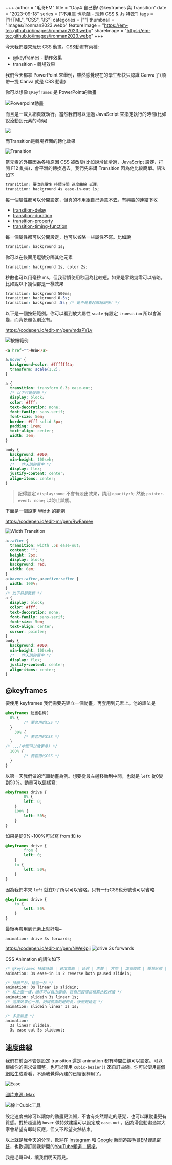 +++
author = "毛哥EM"
title = "Day4 自己動! @keyframes 與 Transition"
date = "2023-09-18"
series = ["不用庫 也能酷 - 玩轉 CSS & Js 特效"]
tags = ["HTML", "CSS", "JS"]
categories = [""]
thumbnail = "images/ironman2023.webp"
featureImage = "https://em-tec.github.io/images/ironman2023.webp"
shareImage = "https://em-tec.github.io/images/ironman2023.webp"
+++

今天我們要來玩玩 CSS 動畫。CSS動畫有兩種:

- @keyframes - 動作效果
- transition - 轉場效果

我們今天都拿 PowerPoint 來舉例，雖然感覺現在的學生都快只認識 Canva 了(順帶一提 Canva 就是 CSS 動畫)

你可以想像 `@Keyframes` 是 PowerPoint的動畫

![Powerpoint動畫](https://em-tec.github.io/post/2023ironman-4/ppt.webp)

而且是一載入網頁就執行。當然我們可以透過 JavaScript 來指定執行的時間(比如說滾動到元素的時候)

![](https://em-tec.github.io/post/2023ironman-4/start.webp)

而Transition是轉場裡面的轉化效果

![Transition](https://em-tec.github.io/post/2023ironman-4/transition.webp)

當元素的外觀因為各種原因 CSS 被改變(比如說滑鼠滑過，JavaScript 設定，打開 F12 亂搞)，會平滑的轉換過去。我們先來講 Transition 因為他比較簡單。語法如下

```css
transition: 要改的屬性 持續時間 速度曲線 延遲;
transition: background 4s ease-in-out 1s;
```

每一個屬性都可以分開設定，但真的不用跟自己過意不去。有興趣的連結下收

- [transition-delay](https://developer.mozilla.org/en-US/docs/Web/CSS/transition-delay)
- [transition-duration](https://developer.mozilla.org/en-US/docs/Web/CSS/transition-duration)
- [transition-property](https://developer.mozilla.org/en-US/docs/Web/CSS/transition-property)
- [transition-timing-function](https://developer.mozilla.org/en-US/docs/Web/CSS/transition-timing-function)

每一個屬性都可以分開設定，也可以省略一些屬性不寫。比如說

```css
transition: background 1s;
```

你可以在後面用逗號分隔其他元素

```css
transition: background 1s, color 2s;
```

秒數也可以用毫秒 ms，但我習慣使用秒因為比較短。如果是零點幾零可以省略。比如說以下幾個都是一樣效果

```css
transition: background 500ms;
transition: background 0.5s;
transition: background .5s; /* 是不是看起來超舒服! */
```

以下是一個按鈕範例。你可以看到放大屬性 `scale` 有設定 `transition` 所以會漸變，而背景顏色則沒有。

https://codepen.io/edit-mr/pen/mdaPYLv

![按鈕範例](https://em-tec.github.io/post/2023ironman-4/button.webp)

```html
<a href="">按鈕</a>
```
```css
a:hover {
  background-color: #ffffff4a;
  transform: scale(1.2);
}

a {
  transition: transform 0.3s ease-out;
  /* 以下只是裝飾 */
  display: block;
  color: #fff;
  text-decoration: none;
  font-family: sans-serif;
  font-size: 5em;
  border: #fff solid 5px;
  padding: 1rem;
  text-align: center;
  width: 3em;
}

body {
  background: #000;
  min-height: 100svh;
  /*   昨天講的置中 */
  display: flex;
  justify-content: center;
  align-items: center;
}

```
> 記得設定 `display:none` 不會有淡出效果，請用 `opacity:0;` 然後 `pointer-event: none;` 以防止誤觸。
> 

下面是一個設定 Width 的範例

https://codepen.io/edit-mr/pen/RwEamev

![Width Transition](https://em-tec.github.io/post/2023ironman-4/width.gif)

```css
a::after {
  transition: width .5s ease-out;
  content: "";
  height: 2px;
  display: block;
  background: red;
  width: 0em;
}
a:hover::after,a:active::after {
  width: 100%;
}
/* 以下只是裝飾 */
a {
  display: block;
  color: #fff;
  text-decoration: none;
  font-family: sans-serif;
  font-size: 5em;
  text-align: center;
  cursor: pointer;
}
body {
  background: #000;
  min-height: 100svh;
  /*   昨天講的置中 */
  display: flex;
  justify-content: center;
  align-items: center;
}
```
## @keyframes

要使用 keyframes 我們需要先建立一個動畫，再套用到元素上。他的語法是

```css
@keyframes 動畫名稱{
  0% {
		/* 要套用的CSS */
  }
	30% {
		/* 要套用的CSS */
  }
/* ...(中間可以放更多) */
  100% {
		/* 要套用的CSS */
  }
}
```

以第一天我們做的汽車動畫為例。想要從最左邊移動到中間，也就是 `left` 從0變到50%。動畫可以這樣寫:

```css
@keyframes drive {
		0% {
        left: 0;
    }
    100% {
        left: 50%;
    }
}
```

如果是從0%~100%可以寫 from 和 to

```css
@keyframes drive {
		from {
        left: 0;
    }
    to {
        left: 50%;
    }
}
```

因為我們本來 `left` 就在0了所以可以省略。只有一行CSS也分號也可以省略

```css
@keyframes drive {
    to {
        left: 50%
    }
}
```

最後再套用到元素上就好啦~

```css
animation: drive 3s forwards;
```

https://codepen.io/edit-mr/pen/NWeKpjj
![drive 3s forwards](https://em-tec.github.io/post/2023ironman-4/car.gif)

CSS Animation 的語法如下

```css
/* @keyframes 持續時間 | 速度曲線 | 延遲 | 次數 | 方向 | 填充模式 | 播放狀態 | 名稱 */
animation: 3s ease-in 1s 2 reverse both paused slidein;

/* 持續三秒，延遲一秒 */
animation: 3s linear 1s slidein;
/* 和上面一樣，順序可以自由變換，我自己習慣這樣寫比較好讀 */
animation: slidein 3s linear 1s;
/* 這樣效果也一樣，記得前面的是時長，後面是延遲 */
animation: slidein linear 3s 1s;

/* 多重動畫 */
animation:
  3s linear slidein,
  3s ease-out 5s slideout;
```

## 速度曲線

我們在前面不管是設定 transition 還是 animation 都有時間曲線可以設定。可以根據你的需求做調整，也可以使用 `cubic-bezier()` 來自訂曲線。你可以使用[這個網站](https://cubic-bezier.com/)生成看看，不過我覺得內建的已經很夠用了。

![Ease](https://em-tec.github.io/post/2023ironman-4/ease.webp)

[圖片來源: Max](https://www.programonaut.com/css-animations-learn-how-to-create-cool-animations-quickly/)

![線上Cubic工具](https://em-tec.github.io/post/2023ironman-4/cubic.webp)

設定速度曲線可以讓你的動畫更流暢，不會有突然爆走的感覺，也可以讓動畫更有質感。對於超連結 `hover` 做特效建議可以設定成 `ease-out` ，因為滑鼠動畫通常大家會希望有即時反應，但又不希望突然結束。

以上就是我今天的分享，歡迎在 [Instagram](https://www.instagram.com/em.tec.blog) 和 [Google 新聞](https://news.google.com/publications/CAAqBwgKMKXLvgswsubVAw?ceid=TW:zh-Hant&oc=3)追蹤[毛哥EM資訊密技](https://em-tec.github.io/)，也歡迎訂閱我新開的[YouTube頻道：網棧](https://www.youtube.com/@webpallet)。

我是毛哥EM，讓我們明天再見。